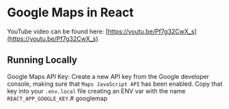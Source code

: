# Google Maps in React

YouTube video can be found here: [https://youtu.be/Pf7g32CwX_s](https://youtu.be/Pf7g32CwX_s)

## Running Locally

Google Maps API Key: Create a new API key from the Google developer console, making sure that `Maps JavaScript API` has been enabled. Copy that key into your `.env.local` file creating an ENV var with the name `REACT_APP_GOOGLE_KEY`.# googlemap
